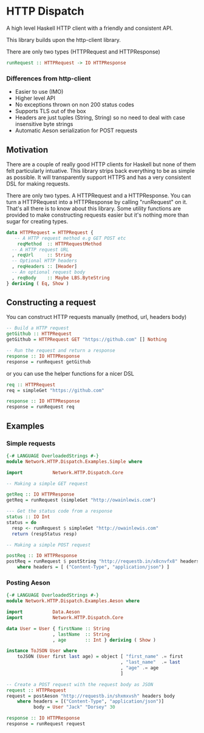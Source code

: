 # HTTP Dispatch

A high level Haskell HTTP client with a friendly and consistent API.

This library builds upon the http-client library.

There are only two types (HTTPRequest and HTTPResponse)

```haskell
runRequest :: HTTPRequest -> IO HTTPResponse
```

### Differences from http-client

* Easier to use (IMO)
* Higher level API
* No exceptions thrown on non 200 status codes
* Supports TLS out of the box
* Headers are just tuples (String, String) so no need to deal with case insensitive byte strings
* Automatic Aeson serialization for POST requests

## Motivation

There are a couple of really good HTTP clients for Haskell but none of them felt particularly intuative. 
This library strips back everything to be as simple as possible. It will transparently support HTTPS and has a very
consistent DSL for making requests.

There are only two types. A HTTPRequest and a HTTPResponse. You can turn a HTTPRequest into a HTTPResponse by calling
"runRequest" on it. That's all there is to know about this library. Some utility functions are provided to make 
constructing requests easier but it's nothing more than sugar for creating types.

```haskell
data HTTPRequest = HTTPRequest {
   -- A HTTP request method e.g GET POST etc
    reqMethod  :: HTTPRequestMethod
  -- A HTTP request URL
  , reqUrl     :: String
  -- Optional HTTP headers
  , reqHeaders :: [Header]
  -- An optional request body
  , reqBody    :: Maybe LBS.ByteString
} deriving ( Eq, Show )

```

## Constructing a request

You can construct HTTP requests manually (method, url, headers body)

```haskell
-- Build a HTTP request
getGithub :: HTTPRequest
getGithub = HTTPRequest GET "https://github.com" [] Nothing

-- Run the request and return a response
response :: IO HTTPResponse
response = runRequest getGithub
```

or you can use the helper functions for a nicer DSL

```haskell
req :: HTTPRequest
req = simpleGet "https://github.com"

response :: IO HTTPResponse
response = runRequest req
```

## Examples

### Simple requests

```haskell
{-# LANGUAGE OverloadedStrings #-}
module Network.HTTP.Dispatch.Examples.Simple where

import           Network.HTTP.Dispatch.Core

-- Making a simple GET request

getReq :: IO HTTPResponse
getReq = runRequest (simpleGet "http://owainlewis.com")

--- Get the status code from a response
status :: IO Int
status = do
  resp <- runRequest $ simpleGet "http://owainlewis.com"
  return (respStatus resp)

-- Making a simple POST request

postReq :: IO HTTPResponse
postReq = runRequest $ postString "http://requestb.in/x8cnvfx8" headers "Hello, World!"
    where headers = [ ("Content-Type", "application/json") ]
```

### Posting Aeson

```haskell
{-# LANGUAGE OverloadedStrings #-}
module Network.HTTP.Dispatch.Examples.Aeson where

import           Data.Aeson
import           Network.HTTP.Dispatch.Core

data User = User { firstName :: String
                 , lastName  :: String
                 , age       :: Int } deriving ( Show )

instance ToJSON User where
    toJSON (User first last age) = object [ "first_name" .= first
                                          , "last_name"  .= last
                                          , "age" .= age
                                          ]

-- Create a POST request with the request body as JSON
request :: HTTPRequest
request = postAeson "http://requestb.in/shxmxvsh" headers body
    where headers = [("Content-Type", "application/json")]
          body = User "Jack" "Dorsey" 30

response :: IO HTTPResponse
response = runRequest request
```
